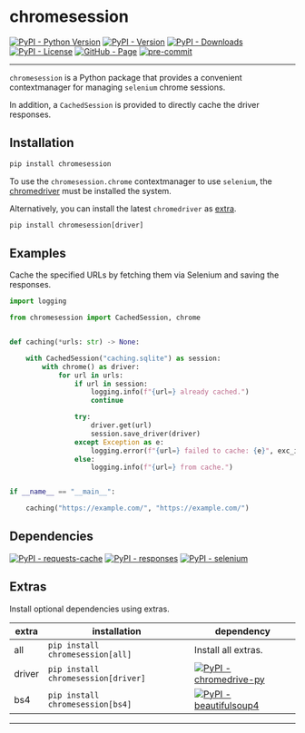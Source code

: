 # chromesession

[![PyPI - Python Version](https://img.shields.io/pypi/pyversions/chromesession)](https://pypi.org/project/chromesession/)
[![PyPI - Version](https://img.shields.io/pypi/v/chromesession)](https://pypi.org/project/chromesession/)
[![PyPI - Downloads](https://img.shields.io/pypi/dm/chromesession)](https://pypi.org/project/chromesession/)
[![PyPI - License](https://img.shields.io/pypi/l/chromesession)](https://raw.githubusercontent.com/d-chris/chromesession/main/LICENSE)
[![GitHub - Page](https://img.shields.io/website?url=https%3A%2F%2Fd-chris.github.io%2Fchromesession&up_message=pdoc&logo=github&label=documentation)](https://d-chris.github.io/chromesession)
[![pre-commit](https://img.shields.io/badge/pre--commit-enabled-brightgreen?logo=pre-commit)](https://raw.githubusercontent.com/d-chris/chromesession/main/.pre-commit-config.yaml)
<!-- [![GitHub - Pytest](https://img.shields.io/github/actions/workflow/status/d-chris/chromesession/pytest.yml?logo=github&label=pytest)](https://github.com/d-chris/chromesession/actions/workflows/pytest.yml) -->
<!-- [![GitHub - Release](https://img.shields.io/github/v/tag/d-chris/chromesession?logo=github&label=github)](https://github.com/d-chris/chromesession) -->
<!-- [![codecov](https://codecov.io/gh/d-chris/chromesession/graph/badge.svg?token=WY062DFVTR)](https://codecov.io/gh/d-chris/chromesession) -->

---

`chromesession` is a Python package that provides a convenient contextmanager for managing `selenium` chrome sessions.

In addition, a `CachedSession` is provided to directly cache the driver responses.

## Installation

```cmd
pip install chromesession
```

To use the `chromesession.chrome` contextmanager to use `selenium`, the [chromedriver](https://googlechromelabs.github.io/chrome-for-testing/) must be installed the system.

Alternatively, you can install the latest `chromedriver` as [extra](#extras).

```cmd
pip install chromesession[driver]
```

## Examples

Cache the specified URLs by fetching them via Selenium and saving the responses.

```python
import logging

from chromesession import CachedSession, chrome


def caching(*urls: str) -> None:

    with CachedSession("caching.sqlite") as session:
        with chrome() as driver:
            for url in urls:
                if url in session:
                    logging.info(f"{url=} already cached.")
                    continue

                try:
                    driver.get(url)
                    session.save_driver(driver)
                except Exception as e:
                    logging.error(f"{url=} failed to cache: {e}", exc_info=True)
                else:
                    logging.info(f"{url=} from cache.")


if __name__ == "__main__":

    caching("https://example.com/", "https://example.com/")
```

## Dependencies

[![PyPI - requests-cache](https://img.shields.io/pypi/v/requests-cache?logo=pypi&logoColor=white&label=requests-cache)](https://pypi.org/project/requests-cache/)
[![PyPI - responses](https://img.shields.io/pypi/v/responses?logo=pypi&logoColor=white&label=responses)](https://pypi.org/project/responses/)
[![PyPI - selenium](https://img.shields.io/pypi/v/selenium?logo=pypi&logoColor=white&label=selenium)](https://pypi.org/project/selenium/)

## Extras

Install optional dependencies using extras.

| extra  | installation                        | dependency                                                                                                                                                           |
| ------ | ----------------------------------- | -------------------------------------------------------------------------------------------------------------------------------------------------------------------- |
| all    | `pip install chromesession[all]`    | Install all extras.                                                                                                                                                  |
| driver | `pip install chromesession[driver]` | [![PyPI - chromedrive-py](https://img.shields.io/pypi/v/chromedriver-py?logo=pypi&logoColor=white&label=chromedriver-py)](https://pypi.org/project/chromedriver-py/) |
| bs4    | `pip install chromesession[bs4]`    | [![PyPI - beautifulsoup4](https://img.shields.io/pypi/v/beautifulsoup4?logo=pypi&logoColor=white&label=beautifulsoup4)](https://pypi.org/project/beautifulsoup4/)    |

---
